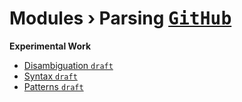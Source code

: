 ﻿# Modules › Parsing [<kbd>GitHub</kbd>](https://github.com/SMotaal/experimental/blob/master/modules/parsing/)

**Experimental Work**

- [Disambiguation `draft`](./Disambiguation)
- [Syntax `draft`](./Syntax)
- [Patterns `draft`](./Patterns)
